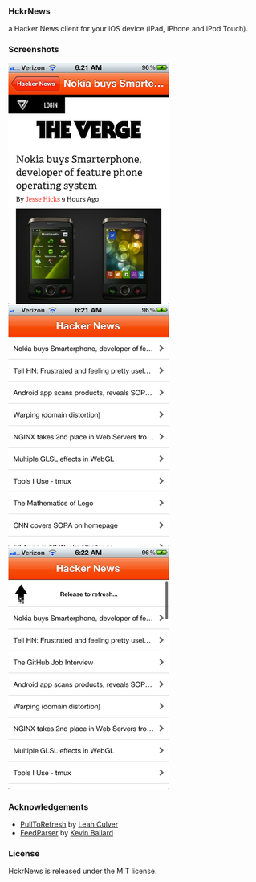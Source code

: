 ### HckrNews

a Hacker News client for your iOS device (iPad, iPhone and iPod Touch).

### Screenshots

[![](https://github.com/chrisledet/HckrNews/raw/master/Screenshots/Content.png)](https://github.com/chrisledet/HckrNews/raw/master/Screenshots/Content.png)
[![](https://github.com/chrisledet/HckrNews/raw/master/Screenshots/Feed.png)](https://github.com/chrisledet/HckrNews/raw/master/Screenshots/Feed.png)
[![](https://github.com/chrisledet/HckrNews/raw/master/Screenshots/Pull%20to%20Refresh.png)](https://github.com/chrisledet/HckrNews/raw/master/Screenshots/Pull%20to%20Refresh.png)

### Acknowledgements

* [PullToRefresh][1] by [Leah Culver](https://github.com/leah)
* [FeedParser][2] by [Kevin Ballard](https://github.com/kballard)

[1]:https://github.com/leah/PullToRefresh
[2]:https://github.com/kballard/feedparser

### License

HckrNews is released under the MIT license.